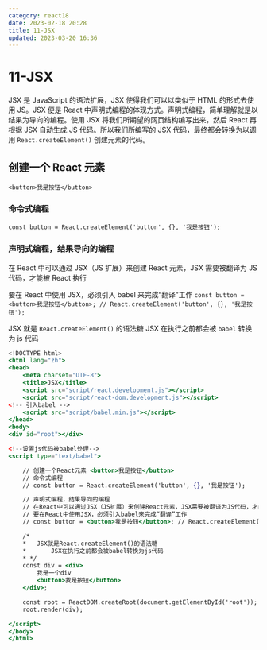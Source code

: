```yaml
---
category: react18
date: 2023-02-18 20:28
title: 11-JSX
updated: 2023-03-20 16:36
---
```


# 11-JSX

JSX 是 JavaScript 的语法扩展，JSX 使得我们可以以类似于 HTML 的形式去使用 JS。JSX 便是 React 中声明式编程的体现方式。声明式编程，简单理解就是以结果为导向的编程。使用 JSX 将我们所期望的网页结构编写出来，然后 React 再根据 JSX 自动生成 JS 代码。所以我们所编写的 JSX 代码，最终都会转换为以调用 `React.createElement()` 创建元素的代码。

## 创建一个 React 元素

`<button>我是按钮</button>`

### 命令式编程

`const button = React.createElement('button', {}, '我是按钮');`

### 声明式编程，结果导向的编程

在 React 中可以通过 JSX（JS 扩展）来创建 React 元素，JSX 需要被翻译为 JS 代码，才能被 React 执行

要在 React 中使用 JSX，必须引入 babel 来完成“翻译”工作
`const button = <button>我是按钮</button>; // React.createElement('button', {}, '我是按钮');`

JSX 就是 `React.createElement()` 的语法糖
JSX 在执行之前都会被 `babel` 转换为 js 代码

```jsx
<!DOCTYPE html>
<html lang="zh">
<head>
    <meta charset="UTF-8">
    <title>JSX</title>
    <script src="script/react.development.js"></script>
    <script src="script/react-dom.development.js"></script>
<!-- 引入babel -->
    <script src="script/babel.min.js"></script>
</head>
<body>
<div id="root"></div>

<!--设置js代码被babel处理-->
<script type="text/babel">

    // 创建一个React元素 <button>我是按钮</button>
    // 命令式编程
    // const button = React.createElement('button', {}, '我是按钮');

    // 声明式编程，结果导向的编程
    // 在React中可以通过JSX（JS扩展）来创建React元素，JSX需要被翻译为JS代码，才能被React执行
    // 要在React中使用JSX，必须引入babel来完成“翻译”工作
    // const button = <button>我是按钮</button>; // React.createElement('button', {}, '我是按钮');

    /*
    *   JSX就是React.createElement()的语法糖
    *       JSX在执行之前都会被babel转换为js代码
    * */
    const div = <div>
        我是一个div
        <button>我是按钮</button>
    </div>;

    const root = ReactDOM.createRoot(document.getElementById('root'));
    root.render(div);

</script>
</body>
</html>

```